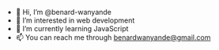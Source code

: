 - 👋 Hi, I’m @benard-wanyande
- 👀 I’m interested in web development
- 🌱 I’m currently learning JavaScript
- 📫 You can reach me through benardwanyande@gmail.com  

<!---
Adala-Wanyande/Adala-Wanyande is a ✨ special ✨ repository because its `README.md` (this file) appears on your GitHub profile.
You can click the Preview link to take a look at your changes.
--->
